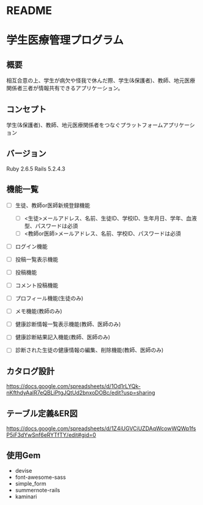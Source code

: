 # README

# 学生医療管理プログラム

## 概要
相互合意の上、学生が病欠や怪我で休んだ際、学生(&保護者)、教師、地元医療関係者三者が情報共有できるアプリケーション。

## コンセプト
学生(&保護者)、教師、地元医療関係者をつなぐプラットフォームアプリケーション

## バージョン
Ruby 2.6.5 Rails 5.2.4.3

## 機能一覧
- [ ] 生徒、教師or医師新規登録機能
  - [ ] <生徒>メールアドレス、名前、生徒ID、学校ID、生年月日、学年、血液型、パスワードは必須
  - [ ] <教師or医師>メールアドレス、名前、学校ID、パスワードは必須
- [ ] ログイン機能
- [ ] 投稿一覧表示機能
- [ ] 投稿機能
- [ ] コメント投稿機能
- [ ] プロフィール機能(生徒のみ)
- [ ] メモ機能(教師のみ)
- [ ] 健康診断情報一覧表示機能(教師、医師のみ)
- [ ] 健康診断結果記入機能(教師、医師のみ)
- [ ] 診断された生徒の健康情報の編集、削除機能(教師、医師のみ)


## カタログ設計
https://docs.google.com/spreadsheets/d/1Od1rLYQk-nKfthdyAalR7eQBLiPtgJQtUd2bnxoDOBc/edit?usp=sharing

## テーブル定義&ER図
https://docs.google.com/spreadsheets/d/1Z4iUGVCiUZDAqWcowWQWp1fsP5iF3dYwSnf6eRYTfTY/edit#gid=0


## 使用Gem
- devise
- font-awesome-sass
- simple_form
- summernote-rails
- kaminari
